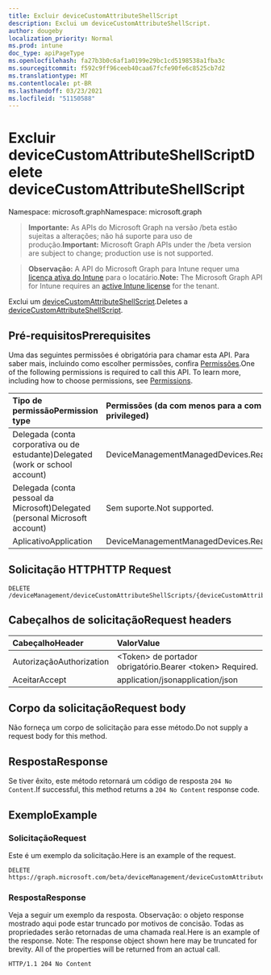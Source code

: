 ```yaml
---
title: Excluir deviceCustomAttributeShellScript
description: Exclui um deviceCustomAttributeShellScript.
author: dougeby
localization_priority: Normal
ms.prod: intune
doc_type: apiPageType
ms.openlocfilehash: fa27b3b0c6af1a0199e29bc1cd5198538a1fba3c
ms.sourcegitcommit: f592c9ff96ceeb40caa67fcfe90fe6c8525cb7d2
ms.translationtype: MT
ms.contentlocale: pt-BR
ms.lasthandoff: 03/23/2021
ms.locfileid: "51150588"
---
```

# <a name="delete-devicecustomattributeshellscript"></a><span data-ttu-id="a709f-103">Excluir deviceCustomAttributeShellScript</span><span class="sxs-lookup"><span data-stu-id="a709f-103">Delete deviceCustomAttributeShellScript</span></span>

<span data-ttu-id="a709f-104">Namespace: microsoft.graph</span><span class="sxs-lookup"><span data-stu-id="a709f-104">Namespace: microsoft.graph</span></span>

> <span data-ttu-id="a709f-105">**Importante:** As APIs do Microsoft Graph na versão /beta estão sujeitas a alterações; não há suporte para uso de produção.</span><span class="sxs-lookup"><span data-stu-id="a709f-105">**Important:** Microsoft Graph APIs under the /beta version are subject to change; production use is not supported.</span></span>

> <span data-ttu-id="a709f-106">**Observação:** A API do Microsoft Graph para Intune requer uma [licença ativa do Intune](https://go.microsoft.com/fwlink/?linkid=839381) para o locatário.</span><span class="sxs-lookup"><span data-stu-id="a709f-106">**Note:** The Microsoft Graph API for Intune requires an [active Intune license](https://go.microsoft.com/fwlink/?linkid=839381) for the tenant.</span></span>

<span data-ttu-id="a709f-107">Exclui um [deviceCustomAttributeShellScript](../resources/intune-devices-devicecustomattributeshellscript.md).</span><span class="sxs-lookup"><span data-stu-id="a709f-107">Deletes a [deviceCustomAttributeShellScript](../resources/intune-devices-devicecustomattributeshellscript.md).</span></span>

## <a name="prerequisites"></a><span data-ttu-id="a709f-108">Pré-requisitos</span><span class="sxs-lookup"><span data-stu-id="a709f-108">Prerequisites</span></span>
<span data-ttu-id="a709f-p101">Uma das seguintes permissões é obrigatória para chamar esta API. Para saber mais, incluindo como escolher permissões, confira [Permissões](/graph/permissions-reference).</span><span class="sxs-lookup"><span data-stu-id="a709f-p101">One of the following permissions is required to call this API. To learn more, including how to choose permissions, see [Permissions](/graph/permissions-reference).</span></span>

|<span data-ttu-id="a709f-111">Tipo de permissão</span><span class="sxs-lookup"><span data-stu-id="a709f-111">Permission type</span></span>|<span data-ttu-id="a709f-112">Permissões (da com menos para a com mais privilégios)</span><span class="sxs-lookup"><span data-stu-id="a709f-112">Permissions (from least to most privileged)</span></span>|
|:---|:---|
|<span data-ttu-id="a709f-113">Delegada (conta corporativa ou de estudante)</span><span class="sxs-lookup"><span data-stu-id="a709f-113">Delegated (work or school account)</span></span>|<span data-ttu-id="a709f-114">DeviceManagementManagedDevices.ReadWrite.All</span><span class="sxs-lookup"><span data-stu-id="a709f-114">DeviceManagementManagedDevices.ReadWrite.All</span></span>|
|<span data-ttu-id="a709f-115">Delegada (conta pessoal da Microsoft)</span><span class="sxs-lookup"><span data-stu-id="a709f-115">Delegated (personal Microsoft account)</span></span>|<span data-ttu-id="a709f-116">Sem suporte.</span><span class="sxs-lookup"><span data-stu-id="a709f-116">Not supported.</span></span>|
|<span data-ttu-id="a709f-117">Aplicativo</span><span class="sxs-lookup"><span data-stu-id="a709f-117">Application</span></span>|<span data-ttu-id="a709f-118">DeviceManagementManagedDevices.ReadWrite.All</span><span class="sxs-lookup"><span data-stu-id="a709f-118">DeviceManagementManagedDevices.ReadWrite.All</span></span>|

## <a name="http-request"></a><span data-ttu-id="a709f-119">Solicitação HTTP</span><span class="sxs-lookup"><span data-stu-id="a709f-119">HTTP Request</span></span>
<!-- {
  "blockType": "ignored"
}
-->
``` http
DELETE /deviceManagement/deviceCustomAttributeShellScripts/{deviceCustomAttributeShellScriptId}
```

## <a name="request-headers"></a><span data-ttu-id="a709f-120">Cabeçalhos de solicitação</span><span class="sxs-lookup"><span data-stu-id="a709f-120">Request headers</span></span>
|<span data-ttu-id="a709f-121">Cabeçalho</span><span class="sxs-lookup"><span data-stu-id="a709f-121">Header</span></span>|<span data-ttu-id="a709f-122">Valor</span><span class="sxs-lookup"><span data-stu-id="a709f-122">Value</span></span>|
|:---|:---|
|<span data-ttu-id="a709f-123">Autorização</span><span class="sxs-lookup"><span data-stu-id="a709f-123">Authorization</span></span>|<span data-ttu-id="a709f-124">&lt;Token&gt; de portador obrigatório.</span><span class="sxs-lookup"><span data-stu-id="a709f-124">Bearer &lt;token&gt; Required.</span></span>|
|<span data-ttu-id="a709f-125">Aceitar</span><span class="sxs-lookup"><span data-stu-id="a709f-125">Accept</span></span>|<span data-ttu-id="a709f-126">application/json</span><span class="sxs-lookup"><span data-stu-id="a709f-126">application/json</span></span>|

## <a name="request-body"></a><span data-ttu-id="a709f-127">Corpo da solicitação</span><span class="sxs-lookup"><span data-stu-id="a709f-127">Request body</span></span>
<span data-ttu-id="a709f-128">Não forneça um corpo de solicitação para esse método.</span><span class="sxs-lookup"><span data-stu-id="a709f-128">Do not supply a request body for this method.</span></span>

## <a name="response"></a><span data-ttu-id="a709f-129">Resposta</span><span class="sxs-lookup"><span data-stu-id="a709f-129">Response</span></span>
<span data-ttu-id="a709f-130">Se tiver êxito, este método retornará um código de resposta `204 No Content`.</span><span class="sxs-lookup"><span data-stu-id="a709f-130">If successful, this method returns a `204 No Content` response code.</span></span>

## <a name="example"></a><span data-ttu-id="a709f-131">Exemplo</span><span class="sxs-lookup"><span data-stu-id="a709f-131">Example</span></span>

### <a name="request"></a><span data-ttu-id="a709f-132">Solicitação</span><span class="sxs-lookup"><span data-stu-id="a709f-132">Request</span></span>
<span data-ttu-id="a709f-133">Este é um exemplo da solicitação.</span><span class="sxs-lookup"><span data-stu-id="a709f-133">Here is an example of the request.</span></span>
``` http
DELETE https://graph.microsoft.com/beta/deviceManagement/deviceCustomAttributeShellScripts/{deviceCustomAttributeShellScriptId}
```

### <a name="response"></a><span data-ttu-id="a709f-134">Resposta</span><span class="sxs-lookup"><span data-stu-id="a709f-134">Response</span></span>
<span data-ttu-id="a709f-p102">Veja a seguir um exemplo da resposta. Observação: o objeto response mostrado aqui pode estar truncado por motivos de concisão. Todas as propriedades serão retornadas de uma chamada real.</span><span class="sxs-lookup"><span data-stu-id="a709f-p102">Here is an example of the response. Note: The response object shown here may be truncated for brevity. All of the properties will be returned from an actual call.</span></span>
``` http
HTTP/1.1 204 No Content
```




